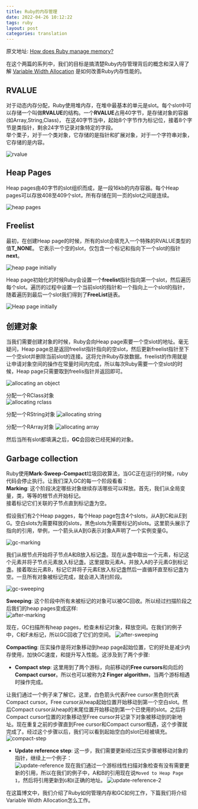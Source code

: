```yaml
---
title: Ruby的内存管理
date: 2022-04-26 10:12:22
tags: ruby
layout: post
categories: translation
---
```


原文地址: [How does Ruby manage memory?](https://blog.saeloun.com/2022/04/12/ruby-variable-width-allocation.rb)

在这个两篇的系列中，我们的目标是搞清楚Ruby内存管理背后的概念和深入得了解 [Variable Width Allocation](https://bugs.ruby-lang.org/issues/18045) 是如何改善Ruby内存性能的。

## RVALUE
对于动态内存分配，Ruby使用堆内存，在堆中最基本的单元是slot。每个slot中可以存储一个叫做**RVALUE**的结构。一个**RVALUE**占用40字节，是存储对象的容器(如Array,String,Class)，
在这40字节当中，起始8个字节作为标记位，接着8个字节是类指针，剩余24字节记录对象特定的字段。  
举个栗子，对于一个类对象，它存储的是指针和扩展对象，对于一个字符串对象，它存储的是内容。  
  
![rvalue](https://d33wubrfki0l68.cloudfront.net/85642274080a571512f90e5b6d35c5003ccdbf11/441c4/images/ruby-memory/r-value.jpg)

## Heap Pages
Heap pages由40字节的slot组织而成，是一段16kb的内存容器。每个Heap pages可以存放408至409个slot，所有存储在同一页的slot之间是连续。

![heap pages](https://d33wubrfki0l68.cloudfront.net/63bcbaa6706173a8a208c92d822420af0e371dcc/9f2a4/images/ruby-memory/heap-page.png)
  
## Freelist
最初，在创建Heap page的时候，所有的slot会填充入一个特殊的RVALUE类型的值**T_NONE**。
它表示一个空的slot，仅包含一个标记和指向下一个slot的指针**next**。
  
![heap page initially](https://d33wubrfki0l68.cloudfront.net/a200b6323a44dadc0596381b932ec18aae9b775e/b776f/images/ruby-memory/freelist1.png)
  
Heap page初始化的时候Ruby会设置一个**freelist**指针指向第一个slot，然后遍历每个slot。遍历的过程中设置一个当前slot的指针和一个指向上一个slot的指针，随着遍历到最后一个slot我们得到了**FreeList**链表。

![Heap page initially](https://d33wubrfki0l68.cloudfront.net/6a466eec2d1ecd56b1ad785ccec04c8d5fc0fa1d/37534/images/ruby-memory/freelist.gif)
  

## 创建对象
当我们需要创建对象的时候，Ruby会向Heap page索要一个空slot的地址。毫无疑问，Heap page总是返回freelist指针指向的空slot，然后更新freelist指针至下一个空slot并删除当前slot的连接。这将允许Ruby存放数据。freelist的作用就是让申请对象空间的操作在常量时间内完成，所以每次Ruby需要一个空slot的时候，Heap page只需要取到freelis指针并返回即可。

![allocating an object](https://d33wubrfki0l68.cloudfront.net/04a02afd788d5778a81d7cd39a12eabc0fbb8827/a2219/images/ruby-memory/alloc1.png)
  
分配一个RClass对象  
![allocating rclass](https://d33wubrfki0l68.cloudfront.net/086e852d3634f5dd961ffe56e6fd3b9535ea0f68/cddfe/images/ruby-memory/alloc2.png)
  
分配一个RString对象
![allocating string](https://d33wubrfki0l68.cloudfront.net/491312f971ea0a25016d3136068630e7db5b221d/c68c4/images/ruby-memory/alloc3.png)
  
分配一个RArray对象
![allocating array](https://d33wubrfki0l68.cloudfront.net/633c2756f93a4dcc45bde09b81b3f92e5871380d/ac5b9/images/ruby-memory/alloc4.png)

  
然后当所有slot都填满之后，**GC**会回收已经死掉的对象。
  
## Garbage collection
Ruby使用**Mark-Sweep-Compact**垃圾回收算法，当GC正在运行的时候，ruby代码会停止执行。让我们深入GC的每一个阶段看看：  
**Marking**: 这个阶段决定哪些对象继续存活哪些可以释放。首先，我们从全局变量，类，等等的根节点开始标记。  
接着标记它们关联的子节点直到标记盏为空。
  
假设我们有2个Heap pagges，每个Heap page包含4个slots，从A到C和从E到G。空白slots为需要释放的slots，黑色slots为需要标记的slots。这里箭头展示了指向的引用，举例，一个箭头从A到G表示对象A声明了一个实例变量G。
  
![gc-marking](https://d33wubrfki0l68.cloudfront.net/624e693d3ff49571b2944f4ed0a79359757fc102/9adeb/images/ruby-memory/mark1.png)
  
我们从根节点开始将子节点A和B放入标记盏。现在从盏中取出一个元素，标记这个元素并将子节点元素放入标记盏。这里提取元素A，并放入A的子元素G到标记盏。接着取出元素B，标记它并将子元素E放入标记盏然后一直循环直至标记盏为空。一旦所有对象被标记完成，就会进入清扫阶段。
  
![gc-sweeping](https://d33wubrfki0l68.cloudfront.net/d7268c15e432a6bb6fc02350d6b08c1346768004/12851/images/ruby-memory/mark.gif)
  
**Sweeping**: 这个阶段中所有未被标记的对象可以被GC回收。所以经过扫描阶段之后我们的heap pages变成这样:  
![after-marking](https://d33wubrfki0l68.cloudfront.net/8dcb6b078b211a16e7cb812657283900f9fbb35e/b327d/images/ruby-memory/sweep1.png)
  
现在，GC扫描所有heap pages，检查未标记对象，释放空间。在我们的例子中，C和F未标记，所以GC回收了它们的空间。
![after-sweeping](https://d33wubrfki0l68.cloudfront.net/34be1971f131404f99dc209da305ac19bf8b7c94/45e3a/images/ruby-memory/sweep2.png)
  
**Compacting**: 压实操作是将对象移动到heap page起始位置，它的好处是减少内存使用，加快GC速度，和提升写入性能。这涉及到了两个步骤:
  
* **Compact step**: 这里用到了两个游标，向前移动的**Free cursors**和向后的**Compact cursor**。所以也可以被称为**2 Finger algorithm**，当两个游标相遇时操作完成。
  
让我们通过一个例子来了解它。这里，白色箭头代表Free cursor黑色则代表Compact cursor。Free cursor从heap起始位置开始移动到第一个空白slot。然后Compact cursor从heap的末尾位置开始移动到第一个已使用的slot。之后将Compact cursor位置的对象移动至Free cursor并记录下对象被移动到的新地址。现在重复之前的步骤直到Free cursor和Compact cursor相遇，这个步骤就完成了。经过这个步骤以后，我们可以看到起始空白的slot已经被填充。
![compact-step](https://d33wubrfki0l68.cloudfront.net/a7e535212fe9d17b142f89b70e1a2f512f8b3aef/7b797/images/ruby-memory/compact.gif)
* **Update reference step**: 这一步，我们需要更新经过压实步骤被移动对象的指针，继续上一个例子：  
![update-reference](https://d33wubrfki0l68.cloudfront.net/e25cb08049b6ea2f25060c015a9082cb2061e5da/d81fb/images/ruby-memory/refer1.png)
现在我们通过一个游标线性扫描对象检查有没有需要更新的引用，所以在我们的例子中，A和B的引用现在说`Moved to Heap Page 1`，然后将引用更新到`G`和`E`正确的地址。
![update-reference-2](https://d33wubrfki0l68.cloudfront.net/c5d04e0d1b35388b47cd977f459672efba5f78da/6bc2d/images/ruby-memory/refer2.png)
  
在这篇博文中，我们介绍了Ruby如何管理内存和GC如何工作，下篇我们将介绍Variable Width Allocation怎么工作。